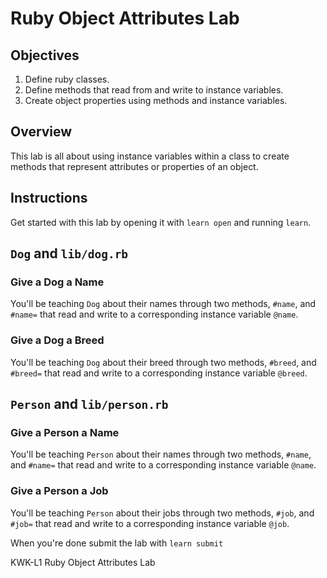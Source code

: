 # Ruby Object Attributes Lab

## Objectives

1. Define ruby classes.
2. Define methods that read from and write to instance variables.
3. Create object properties using methods and instance variables.

## Overview

This lab is all about using instance variables within a class to create methods
that represent attributes or properties of an object.

## Instructions

Get started with this lab by opening it with `learn open` and running `learn`.

## `Dog` and `lib/dog.rb`

### Give a Dog a Name

You'll be teaching `Dog` about their names through two methods, `#name`, and
`#name=` that read and write to a corresponding instance variable `@name`.

### Give a Dog a Breed

You'll be teaching `Dog` about their breed through two methods, `#breed`, and
`#breed=` that read and write to a corresponding instance variable `@breed`.

## `Person` and `lib/person.rb`

### Give a Person a Name

You'll be teaching `Person` about their names through two methods, `#name`, and
`#name=` that read and write to a corresponding instance variable `@name`.

### Give a Person a Job

You'll be teaching `Person` about their jobs through two methods, `#job`, and
`#job=` that read and write to a corresponding instance variable `@job`.

When you're done submit the lab with `learn submit`

<p data-visibility='hidden'>KWK-L1 Ruby Object Attributes Lab</p>


